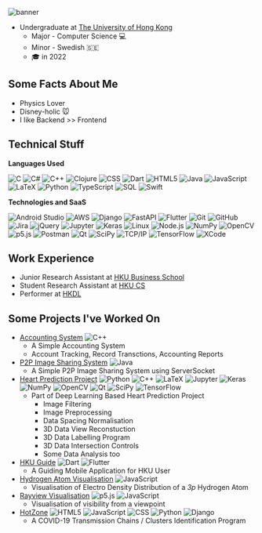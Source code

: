 ![banner](https://github.com/PCRedHot/PCRedHot/blob/main/banner.gif)

* Undergraduate at [The University of Hong Kong](https://www.hku.hk/)
  * Major - Computer Science 💻
  * Minor - Swedish 🇸🇪
  * 🎓 in 2022

## Some Facts About Me
* Physics Lover
* Disney-holic 🐭
* I like Backend >> Frontend

## Technical Stuff

**Languages Used**

![C](https://img.shields.io/badge/-C-000000?style=flat&logo=C)
![C#](https://img.shields.io/badge/-C%23-000000?style=flat&logo=Csharp&logoColor=239120)
![C++](https://img.shields.io/badge/-C++-000000?style=flat&logo=C%2B%2B&logoColor=00599C)
![Clojure](https://img.shields.io/badge/-Clojure-000000?style=flat&logo=Clojure)
![CSS](https://img.shields.io/badge/-CSS-000000?style=flat&logo=CSS3&logoColor=1572B6)
![Dart](https://img.shields.io/badge/-Dart-000000?style=flat&logo=Dart&logoColor=0175C2)
![HTML5](https://img.shields.io/badge/-HTML5-000000?style=flat&logo=HTML5)
![Java](https://img.shields.io/badge/-Java-000000?style=flat&logo=Java&logoColor=007396)
![JavaScript](https://img.shields.io/badge/-JavaScript-000000?style=flat&logo=javascript)
![LaTeX](https://img.shields.io/badge/-LaTeX-000000?style=flat&logo=LaTeX&logoColor=008080)
![Python](https://img.shields.io/badge/-Python-000000?style=flat&logo=python)
![TypeScript](https://img.shields.io/badge/-TypeScript-000000?style=flat&logo=typescript&logoColor=007ACC)
![SQL](https://img.shields.io/badge/-SQL-000000?style=flat&logo=MySQL)
![Swift](https://img.shields.io/badge/-Swift-000000?style=flat&logo=Swift)

**Technologies and SaaS**

![Android Studio](https://img.shields.io/badge/-Android%20Studio-000000?style=flat&logo=androidstudio&logoColor=3DDC84)
![AWS](https://img.shields.io/badge/-AWS-000000?style=flat&logo=amazonaws&logoColor=FF9900)
![Django](https://img.shields.io/badge/-Django-000000?style=flat&logo=django&logoColor=092E20)
![FastAPI](https://img.shields.io/badge/-FastAPI-000000?style=flat&logo=FastAPI&logoColor=009688)
![Flutter](https://img.shields.io/badge/-Flutter-000000?style=flat&logo=flutter&logoColor=02569B)
![Git](https://img.shields.io/badge/-Git-000000?style=flat&logo=git&logoColor=F05032)
![GitHub](https://img.shields.io/badge/-GitHub-000000?style=flat&logo=github&logoColor=FFFFFF)
![Jira](https://img.shields.io/badge/-Jira-000000?style=flat&logo=jira-software&logoColor=white&logoColor=0052CC)
![jQuery](https://img.shields.io/badge/-jQuery-000000?style=flat&logo=jQuery&logoColor=0769AD)
![Jupyter](https://img.shields.io/badge/-Jupyter-000000?style=flat&logo=Jupyter&logoColor=F37626)
![Keras](https://img.shields.io/badge/-Keras-000000?style=flat&logo=Keras&logoColor=D00000)
![Linux](https://img.shields.io/badge/-Linux-000000?style=flat&logo=linux&logoColor=FCC624)
![Node.js](https://img.shields.io/badge/-Node.js-000000?style=flat&logo=node.js&logoColor=339933)
![NumPy](https://img.shields.io/badge/-NumPy-000000?style=flat&logo=NumPy&logoColor=013243)
![OpenCV](https://img.shields.io/badge/-OpenCV-000000?style=flat&logo=OpenCV&logoColor=5C3EE8)
![p5.js](https://img.shields.io/badge/-p5dotjs-000000?style=flat&logo=p5dotjs&logoColor=ED225D)
![Postman](https://img.shields.io/badge/-Postman-000000?style=flat&logo=postman&logoColor=FF6C37)
![Qt](https://img.shields.io/badge/-Qt-000000?style=flat&logo=qt&logoColor=41CD52)
![SciPy](https://img.shields.io/badge/-SciPy-000000?style=flat&logo=SciPy&logoColor=8CAAE6)
![TCP/IP](https://img.shields.io/badge/-TCP/IP-000000?style=flat&logo=cisco&logoColor=white)
![TensorFlow](https://img.shields.io/badge/-TensorFlow-000000?style=flat&logo=TensorFlow&logoColor=FF6F00)
![XCode](https://img.shields.io/badge/-XCode-000000?style=flat&logo=XCode&logoColor=1575F9)

## Work Experience
 * Junior Research Assistant at [HKU Business School](https://www.hkubs.hku.hk/)
 * Student Research Assistant at [HKU CS](https://www.cs.hku.hk/)
 * Performer at [HKDL](https://www.hongkongdisneyland.com/)

## Some Projects I've Worked On
 * [Accounting System](https://github.com/PCRedHot/Accounting-System) ![C++](https://img.shields.io/badge/-C++-000000?style=flat&logo=C%2B%2B&logoColor=00599C)
   * A Simple Accounting System
   * Account Tracking, Record Transctions, Accounting Reports
 * [P2P Image Sharing System](https://github.com/PCRedHot/P2P_Image_Sharing_System) ![Java](https://img.shields.io/badge/-Java-000000?style=flat&logo=Java&logoColor=007396)
   * A Simple P2P Image Sharing System using ServerSocket
 * [Heart Prediction Project](https://github.com/PCRedHot/EchoProject)
![Python](https://img.shields.io/badge/-Python-000000?style=flat&logo=python)
![C++](https://img.shields.io/badge/-C++-000000?style=flat&logo=C%2B%2B&logoColor=00599C)
![LaTeX](https://img.shields.io/badge/-LaTeX-000000?style=flat&logo=LaTeX&logoColor=008080)
![Jupyter](https://img.shields.io/badge/-Jupyter-000000?style=flat&logo=Jupyter&logoColor=F37626)
![Keras](https://img.shields.io/badge/-Keras-000000?style=flat&logo=Keras&logoColor=D00000)
![NumPy](https://img.shields.io/badge/-NumPy-000000?style=flat&logo=NumPy&logoColor=013243)
![OpenCV](https://img.shields.io/badge/-OpenCV-000000?style=flat&logo=OpenCV&logoColor=5C3EE8)
![Qt](https://img.shields.io/badge/-Qt-000000?style=flat&logo=qt&logoColor=41CD52)
![SciPy](https://img.shields.io/badge/-SciPy-000000?style=flat&logo=SciPy&logoColor=8CAAE6)
![TensorFlow](https://img.shields.io/badge/-TensorFlow-000000?style=flat&logo=TensorFlow&logoColor=FF6F00)
   * Part of Deep Learning Based Heart Prediction Project
     * Image Filtering
     * Image Preprocessing
     * Data Spacing Normalisation
     * 3D Data View Reconstuction
     * 3D Data Labelling Program
     * 3D Data Intersection Controls
     * Some Data Analysis too
* [HKU Guide](https://github.com/PCRedHot/hku_guide)
![Dart](https://img.shields.io/badge/-Dart-000000?style=flat&logo=Dart&logoColor=0175C2)
![Flutter](https://img.shields.io/badge/-Flutter-000000?style=flat&logo=flutter&logoColor=02569B)
   * A Guiding Mobile Application for HKU User 
* [Hydrogen Atom Visualisation](https://github.com/PCRedHot/Hydrogen-Atom-Visualisation)
![JavaScript](https://img.shields.io/badge/-JavaScript-000000?style=flat&logo=javascript)
   * Visualisation of Electro Density Distribution of a *3p* Hydrogen Atom
* [Rayview Visualisation](https://github.com/PCRedHot/Rayview-Visualisation)
![p5.js](https://img.shields.io/badge/-p5dotjs-000000?style=flat&logo=p5dotjs&logoColor=ED225D)
![JavaScript](https://img.shields.io/badge/-JavaScript-000000?style=flat&logo=javascript)
   * Visualisation of visibility from a viewpoint
* [HotZone](https://github.com/PCRedHot/HotZone)
![HTML5](https://img.shields.io/badge/-HTML5-000000?style=flat&logo=HTML5)
![JavaScript](https://img.shields.io/badge/-JavaScript-000000?style=flat&logo=javascript)
![CSS](https://img.shields.io/badge/-CSS-000000?style=flat&logo=CSS3&logoColor=1572B6)
![Python](https://img.shields.io/badge/-Python-000000?style=flat&logo=python)
![Django](https://img.shields.io/badge/-Django-000000?style=flat&logo=django&logoColor=092E20)
  * A COVID-19 Transmission Chains / Clusters Identification Program

<!--
**PCRedHot/PCRedHot** is a ✨ _special_ ✨ repository because its `README.md` (this file) appears on your GitHub profile.

Here are some ideas to get you started:

- 🔭 I’m currently working on ...
- 🌱 I’m currently learning ...
- 👯 I’m looking to collaborate on ...
- 🤔 I’m looking for help with ...
- 💬 Ask me about ...
- 📫 How to reach me: ...
- 😄 Pronouns: ...
- ⚡ Fun fact: ...
-->
